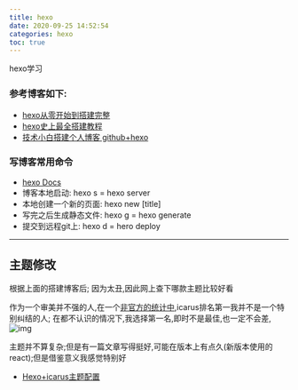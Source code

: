 ```yaml
---
title: hexo
date: 2020-09-25 14:52:54
categories: hexo
toc: true
---
```


hexo学习

<!--more-->

### 参考博客如下:

- [hexo从零开始到搭建完整](https://www.cnblogs.com/visugar/p/6821777.html)
- [hexo史上最全搭建教程](https://blog.csdn.net/sinat_37781304/article/details/82729029)
- [技术小白搭建个人博客 github+hexo](https://zhuanlan.zhihu.com/p/32957389)


### 写博客常用命令
- [hexo Docs](https://hexo.io/docs/writing)
 - 博客本地启动:  hexo s  = hexo server
 - 本地创建一个新的页面: hexo new [title]
 - 写完之后生成静态文件: hexo g = hexo generate
 - 提交到远程git上: hexo d   = hero deploy



----

## 主题修改

根据上面的搭建博客后; 因为太丑,因此网上查下哪款主题比较好看

作为一个审美并不强的人,在一个[非官方的统计中](https://github.com/Ailln/awesome-hexo-theme),icarus排名第一我并不是一个特别纠结的人; 在都不认识的情况下,我选择第一名,即时不是最佳,也一定不会差,![img](file:///C:\Users\alan\AppData\Local\Temp\SGPicFaceTpBq\5984\04E1814A.png)

主题并不算复杂;但是有一篇文章写得挺好,可能在版本上有点久(新版本使用的react);但是借鉴意义我感觉特别好

- [Hexo+icarus主题配置](https://blog.csdn.net/marvine/article/details/89816846)